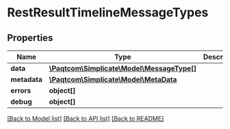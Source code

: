# RestResultTimelineMessageTypes

## Properties

 Name         | Type                                                      | Description | Notes      
--------------|-----------------------------------------------------------|-------------|------------
 **data**     | [**\Paqtcom\Simplicate\Model\MessageType[]**](MessageType.md) |             | [optional] 
 **metadata** | [**\Paqtcom\Simplicate\Model\MetaData**](MetaData.md)         |             | [optional] 
 **errors**   | **object[]**                                              |             | [optional] 
 **debug**    | **object[]**                                              |             | [optional] 

[[Back to Model list]](../README.md#documentation-for-models) [[Back to API list]](../README.md#documentation-for-api-endpoints) [[Back to README]](../README.md)


